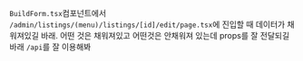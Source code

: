`BuildForm.tsx`컴포넌트에서 `/admin/listings/(menu)/listings/[id]/edit/page.tsx`에 진입할 때 데이터가 채워져있길 바래. 어떤 것은 채워져있고 어떤것은 안채워져 있는데 props를 잘 전달되길 바래 `/api`를 잘 이용해봐